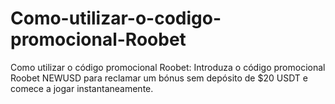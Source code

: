 # Como-utilizar-o-codigo-promocional-Roobet
Como utilizar o código promocional Roobet: Introduza o código promocional Roobet NEWUSD para reclamar um bónus sem depósito de $20 USDT e comece a jogar instantaneamente.
